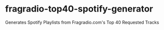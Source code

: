 fragradio-top40-spotify-generator
=================================

Generates Spotify Playlists from Fragradio.com's Top 40 Requested Tracks
